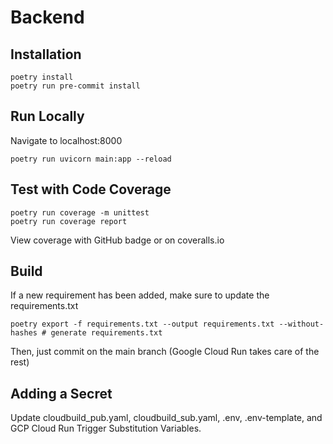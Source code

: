 # Backend

## Installation

```
poetry install
poetry run pre-commit install
```

## Run Locally

Navigate to localhost:8000

```
poetry run uvicorn main:app --reload
```

## Test with Code Coverage

```
poetry run coverage -m unittest
poetry run coverage report
```

View coverage with GitHub badge or on coveralls.io

## Build

If a new requirement has been added, make sure to update the requirements.txt

```
poetry export -f requirements.txt --output requirements.txt --without-hashes # generate requirements.txt
```

Then, just commit on the main branch (Google Cloud Run takes care of the rest)

## Adding a Secret

Update cloudbuild_pub.yaml, cloudbuild_sub.yaml, .env, .env-template, and GCP Cloud Run Trigger Substitution Variables.
